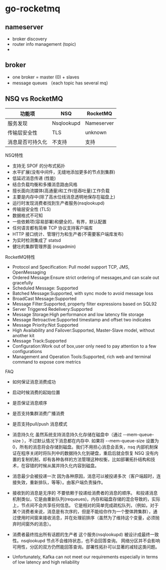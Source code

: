# go-rocketmq
## nameserver
* broker discovery
* router info management (topic)
*

## broker
* one broker = master (0) + slaves
* message queues （each topic has several mq）


## NSQ vs RocketMQ

|功能项  |NSQ|RocketMQ|
|-------|---|--------|
|服务发现|Nsqlookupd|Nameserver|
|传输层安全性|TLS|unknown|
|消息是否可持久化|不支持|支持|


NSQ特性
* 支持无 SPOF 的分布式拓扑
* 水平扩展(没有中间件，无缝地添加更多的节点到集群)
* 低延迟消息传递 (性能)
* 结合负载均衡和多播消息路由风格
* 擅长面向流媒体(高通量)和工作(低吞吐量)工作负载
* 主要是内存中(除了高水位线消息透明地保存在磁盘上)
* 运行时发现消费者找到生产者服务(nsqlookupd)
* 传输层安全性 (TLS)
* 数据格式不可知
* 一些依赖项(容易部署)和健全的，有界，默认配置
* 任何语言都有简单 TCP 协议支持客户端库
* HTTP 接口统计、管理行为和生产者(不需要客户端库发布)
* 为实时检测集成了 statsd
* 健壮的集群管理界面 (nsqadmin)

RocketMQ特性
* Protocol and Specification: Pull model support TCP, JMS, OpenMessaging	
* Ordered Message:Ensure strict ordering of messages,and can scale out gracefully	
* Scheduled Message: Supported
* Batched Message:Supported, with sync mode to avoid message loss
* BroadCast Message:Supported
* Message Filter:Supported, property filter expressions based on SQL92
* Server Triggered Redelivery:Supported
* Message Storage:High performance and low latency file storage
* Message Retroactive:Supported timestamp and offset two indicates
* Message Priority:Not Supported
* High Availability and Failover:Supported, Master-Slave model, without another kit
* Message Track:Supported
* Configuration:Work out of box,user only need to pay attention to a few configurations
* Management and Operation Tools:Supported, rich web and terminal command to expose core metrics


FAQ
* 如何保证消息消费成功
* 启动时候消费的起始位置
* 是否保证消息顺序
* 是否支持集群消费广播消费
* 是否支持pull/push 消息模式
* 消息持久化
虽然系统支持消息持久化存储在磁盘中（通过 --mem-queue-size ），不过默认情况下消息都在内存中.
如果将 --mem-queue-size 设置为 0，所有的消息将会存储到磁盘。我们不用担心消息会丢失，nsq 内部机制保证在程序关闭时将队列中的数据持久化到硬盘，重启后就会恢复
NSQ 没有内置的复制机制，却有各种各样的方法管理这种权衡，比如部署拓扑结构和技术，在容错的时候从属并持久化内容到磁盘。
* 消息最少会被投递一次
因为各种原因，消息可以被投递多次（客户端超时，连接失效，重新排队，等等）。由客户端负责操作。
* 接收到的消息是无序的
不要依赖于投递给消费者的消息的顺序。
和投递消息机制类似，它是由重新队列(requeues)，内存和磁盘存储的混合导致的，实际上，节点间不会共享任何信息。
它是相对的简单完成疏松队列，（例如，对于某个消费者来说，消息是有次序的，但是不能给你作为一个整体跨集群），通过使用时间窗来接收消息，并在处理前排序（虽然为了维持这个变量，必须抛弃时间窗外的消息）。
* 消费者最终找出所有话题的生产者
这个服务(nsqlookupd) 被设计成最终一致性。nsqlookupd 节点不会维持状态，也不会回答查询。
网络分区并不会影响可用性，分区的双方仍然能回答查询。部署性拓扑可以显著的减轻这类问题。


* Unfortunately, Kafka can not meet our requirements especially in terms of low latency and high reliability